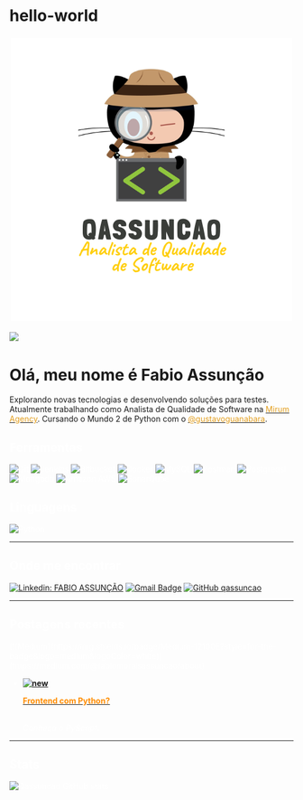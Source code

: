 # hello-world

<h3 align="center">
<img src="https://github.com/qassuncao/hello-world/raw/main/image-readme/QASSUNCAO.png" alt="stacks"/>
</h3>

![](https://komarev.com/ghpvc/?username=qassuncao&color=E39F20)

<h1 font color="white">Olá, meu nome é Fabio Assunção</h1>

Explorando novas tecnologias e desenvolvendo soluções para testes. Atualmente trabalhando como Analista de Qualidade de Software na <a href="http://www.mirumagency.com.br"><font color="E39F20">Mirum Agency</font></a>. Cursando o Mundo 2 de Python com o <a href="https://github.com/gustavoguanabara"><font color="E39F20">@gustavoguanabara</font><a>.

<h2><font color="white">Ferramentas</h2>

  ![Git](https://img.shields.io/badge/Git-E39F20?style=for-the-badge&logo=git&logoColor=black)
  ![Jenkins](https://img.shields.io/badge/Jenkins-E39F20?style=for-the-badge&logo=jenkins&logoColor=black)
  ![Bitbucket](https://img.shields.io/badge/Bitbucket-E39F20?style=for-the-badge&logo=bitbucket&logoColor=black)
  ![Docker](https://img.shields.io/badge/Docker-E39F20?style=for-the-badge&logo=docker&logoColor=black)
  ![MySQL](https://img.shields.io/badge/MySQL-E39F20?style=for-the-badge&logo=mysql&logoColor=black)
  ![Postman](https://img.shields.io/badge/Postman-E39F20?style=for-the-badge&logo=postman&logoColor=black)
  ![Postgreqsl](https://img.shields.io/badge/PostgreSQL-E39F20?style=for-the-badge&logo=postgresql&logoColor=black)
  ![Mongodb](https://img.shields.io/badge/MongoDB-E39F20?style=for-the-badge&logo=mongodb&logoColor=black)
  ![Amazon AWS](https://img.shields.io/badge/Amazon_AWS-E39F20?style=for-the-badge&logo=amazon-aws&logoColor=black)
  ![SonarQube](https://img.shields.io/badge/SonarQube-E39F20?style=for-the-badge&logo=sonarqube&logoColor=black)

<h2>Linguagens</h2>

  ![Python](https://img.shields.io/badge/Python-E39F20?style=for-the-badge&logo=python&logoColor=black)

---
<h2>Onde me encontrar</h2> 

[![Linkedin: FABIO ASSUNÇÃO](https://img.shields.io/badge/-Linkedin-E39F20?style=for-the-badge&logo=Linkedin&logoColor=black&link=https://www.linkedin.com/in/fabio-assunção-qa/)](https://www.linkedin.com/in/fabio-assunção-qa/)
[![Gmail Badge](https://img.shields.io/badge/-Gmail-E39F20?style=for-the-badge&logo=gmail&logoColor=black&link=mailto:fabiomoraisassuncao@gmail.com)](mailto:fabiomoraisassuncao@gmail.com)
[![GitHub qassuncao](https://img.shields.io/badge/GitHub-E39F20?style=for-the-badge&logo=github&logoColor=black)](https://github.com/qassuncao/)


---

<h2>Postagens recentes</h2>
[![Medium](https://img.shields.io/badge/Medium-12100E?style=for-the-badge&logo=medium&logoColor=white)](https://medium.com/@fabiomoraisassuncao/about)

<ul>
  <li><a href="https://medium.com/@fabiomoraisassuncao/frontend-com-python-1a6ec2b5b9dc"><b><img src="https://emojipedia-us.s3.dualstack.us-west-1.amazonaws.com/thumbs/240/apple/237/fire_1f525.png" width="20" alt="new"/><p style="color:darkorange">Frontend com Python?</p></b></a><br/><i>Conheça o PyScript.</i></li>
</ul>

---

<h2>Stats</h2>

![Qassuncao GitHub stats](https://github-readme-stats.vercel.app/api?username=qassuncao&show_icons=true&theme=great-gatsby)